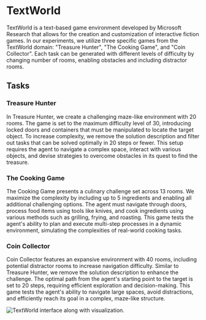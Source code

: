 TextWorld
=========


TextWorld is a text-based game environment
developed by Microsoft Research that allows for the creation and
customization of interactive fiction games. In our experiments, we
utilize three specific games from the TextWorld domain: "Treasure
Hunter\", "The Cooking Game\", and "Coin Collector\". Each task can be
generated with different levels of difficulty by changing number of
rooms, enabling obstacles and including distractor rooms.

## Tasks

### Treasure Hunter

In Treasure Hunter, we create a challenging maze-like environment with
20 rooms. The game is set to the maximum difficulty level of 30,
introducing locked doors and containers that must be manipulated to
locate the target object. To increase complexity, we remove the solution
description and filter out tasks that can be solved optimally in 20
steps or fewer. This setup requires the agent to navigate a complex
space, interact with various objects, and devise strategies to overcome
obstacles in its quest to find the treasure.

### The Cooking Game

The Cooking Game presents a culinary challenge set across 13 rooms. We
maximize the complexity by including up to 5 ingredients and enabling
all additional challenging options. The agent must navigate through
doors, process food items using tools like knives, and cook ingredients
using various methods such as grilling, frying, and roasting. This game
tests the agent's ability to plan and execute multi-step processes in a
dynamic environment, simulating the complexities of real-world cooking
tasks.

### Coin Collector

Coin Collector features an expansive environment with 40 rooms,
including potential distractor rooms to increase navigation difficulty.
Similar to Treasure Hunter, we remove the solution description to
enhance the challenge. The optimal path from the agent's starting point
to the target is set to 20 steps, requiring efficient exploration and
decision-making. This game tests the agent's ability to navigate large
spaces, avoid distractions, and efficiently reach its goal in a complex,
maze-like structure.

![TextWorld interface along with
visualization.](../imgs/textworld_map.png)